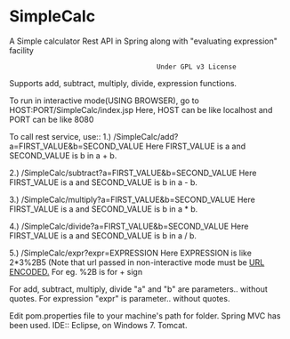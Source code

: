 # SimpleCalc
A Simple calculator Rest API in Spring along with "evaluating expression" facility

                                         Under GPL v3 License 
   
   Supports add, subtract, multiply, divide, expression functions.
   
   To run in interactive mode(USING BROWSER), go to HOST:PORT/SimpleCalc/index.jsp
      Here, HOST can be like localhost and PORT can be like 8080
   
   To call rest service, use::
   1.) /SimpleCalc/add?a=FIRST_VALUE&b=SECOND_VALUE 
        Here FIRST_VALUE is a and SECOND_VALUE is b in a + b.
    
    
   2.) /SimpleCalc/subtract?a=FIRST_VALUE&b=SECOND_VALUE 
        Here FIRST_VALUE is a and SECOND_VALUE is b in a - b.
        
        
   3.) /SimpleCalc/multiply?a=FIRST_VALUE&b=SECOND_VALUE 
        Here FIRST_VALUE is a and SECOND_VALUE is b in a * b.
        
        
   4.) /SimpleCalc/divide?a=FIRST_VALUE&b=SECOND_VALUE 
        Here FIRST_VALUE is a and SECOND_VALUE is b in a / b.
        
        
   5.) /SimpleCalc/expr?expr=EXPRESSION 
        Here EXPRESSION is like 2*3%2B5 (Note that url passed in non-interactive mode must be <a href="http://www.w3schools.com/tags/ref_urlencode.asp">URL ENCODED.</a> For eg. %2B is for + sign  
    
 For add, subtract, multiply, divide "a" and "b" are parameters.. without quotes.
 For expression "expr" is parameter.. without quotes.
 
 Edit pom.properties file to your machine's path for folder.
 Spring MVC has been used.
 IDE:: Eclipse, on Windows 7.
 Tomcat.
